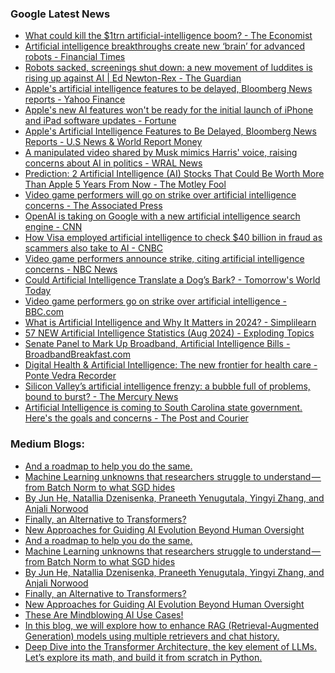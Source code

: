 ### Google Latest News
<!-- GOOGLE-NEWS-CONTENT:START -->

- [What could kill the $1trn artificial-intelligence boom? - The Economist](https://news.google.com/rss/articles/CBMiY2h0dHBzOi8vd3d3LmVjb25vbWlzdC5jb20vYnVzaW5lc3MvMjAyNC8wNy8yOC93aGF0LWNvdWxkLWtpbGwtdGhlLTF0cm4tYXJ0aWZpY2lhbC1pbnRlbGxpZ2VuY2UtYm9vbdIBAA?oc=5)
- [Artificial intelligence breakthroughs create new ‘brain’ for advanced robots - Financial Times](https://news.google.com/rss/articles/CBMiP2h0dHBzOi8vd3d3LmZ0LmNvbS9jb250ZW50L2JlYTlkZjcxLTM3MWMtNDA0NS05Y2I0LTY0YzIyNzg5YmY3YtIBAA?oc=5)
- [Robots sacked, screenings shut down: a new movement of luddites is rising up against AI | Ed Newton-Rex - The Guardian](https://news.google.com/rss/articles/CBMic2h0dHBzOi8vd3d3LnRoZWd1YXJkaWFuLmNvbS9jb21tZW50aXNmcmVlL2FydGljbGUvMjAyNC9qdWwvMjcvaGFybS1haS1hcnRpZmljaWFsLWludGVsbGlnZW5jZS1iYWNrbGFzaC1odW1hbi1sYWJvdXLSAQA?oc=5)
- [Apple's artificial intelligence features to be delayed, Bloomberg News reports - Yahoo Finance](https://news.google.com/rss/articles/CBMiXWh0dHBzOi8vZmluYW5jZS55YWhvby5jb20vbmV3cy9hcHBsZXMtYXJ0aWZpY2lhbC1pbnRlbGxpZ2VuY2UtZmVhdHVyZXMtZGVsYXllZC0xODU3MTUzMzUuaHRtbNIBAA?oc=5)
- [Apple's new AI features won't be ready for the initial launch of iPhone and iPad software updates - Fortune](https://news.google.com/rss/articles/CBMibmh0dHBzOi8vZm9ydHVuZS5jb20vMjAyNC8wNy8yOC9hcHBsZS1pbnRlbGxpZ2VuY2UtbmV3LWFpLWZlYXR1cmVzLWlwaG9uZS1pcGFkLXNvZnR3YXJlLXVwZGF0ZXMtaW9zMTgtaXBhZG9zMTgv0gEA?oc=5)
- [Apple's Artificial Intelligence Features to Be Delayed, Bloomberg News Reports - U.S News & World Report Money](https://news.google.com/rss/articles/CBMiiAFodHRwczovL21vbmV5LnVzbmV3cy5jb20vaW52ZXN0aW5nL25ld3MvYXJ0aWNsZXMvMjAyNC0wNy0yOC9hcHBsZXMtYXJ0aWZpY2lhbC1pbnRlbGxpZ2VuY2UtZmVhdHVyZXMtdG8tYmUtZGVsYXllZC1ibG9vbWJlcmctbmV3cy1yZXBvcnRz0gEA?oc=5)
- [A manipulated video shared by Musk mimics Harris' voice, raising concerns about AI in politics - WRAL News](https://news.google.com/rss/articles/CBMigQFodHRwczovL3d3dy53cmFsLmNvbS9zdG9yeS9hLW1hbmlwdWxhdGVkLXZpZGVvLXNoYXJlZC1ieS1tdXNrLW1pbWljcy1oYXJyaXMtdm9pY2UtcmFpc2luZy1jb25jZXJucy1hYm91dC1haS1pbi1wb2xpdGljcy8yMTU0NjQ4OS_SASJodHRwczovL3d3dy53cmFsLmNvbS9hbXAvMjE1NDY0ODkv?oc=5)
- [Prediction: 2 Artificial Intelligence (AI) Stocks That Could Be Worth More Than Apple 5 Years From Now - The Motley Fool](https://news.google.com/rss/articles/CBMiXWh0dHBzOi8vd3d3LmZvb2wuY29tL2ludmVzdGluZy8yMDI0LzA3LzI4L3ByZWRpY3Rpb24tMi1hcnRpZmljaWFsLWludGVsbGlnZW5jZS1haS1zdG9ja3MtdGhhL9IBAA?oc=5)
- [Video game performers will go on strike over artificial intelligence concerns - The Associated Press](https://news.google.com/rss/articles/CBMiZGh0dHBzOi8vYXBuZXdzLmNvbS9hcnRpY2xlL3NhZ2FmdHJhLXZpZGVvLWdhbWUtcGVyZm9ybWVycy1haS1zdHJpa2UtNGY0YzdkODQ2MDQwYzI0NTUzZGJjMjYwNGU1YjYwMzTSAQA?oc=5)
- [OpenAI is taking on Google with a new artificial intelligence search engine - CNN](https://news.google.com/rss/articles/CBMiXmh0dHBzOi8vd3d3LmNubi5jb20vMjAyNC8wNy8yNS90ZWNoL29wZW5haS1hcnRpZmljaWFsLWludGVsbGlnZW5jZS1haS1zZWFyY2gtZW5naW5lL2luZGV4Lmh0bWzSAVdodHRwczovL2FtcC5jbm4uY29tL2Nubi8yMDI0LzA3LzI1L3RlY2gvb3BlbmFpLWFydGlmaWNpYWwtaW50ZWxsaWdlbmNlLWFpLXNlYXJjaC1lbmdpbmU?oc=5)
- [How Visa employed artificial intelligence to check $40 billion in fraud as scammers also take to AI - CNBC](https://news.google.com/rss/articles/CBMibGh0dHBzOi8vd3d3LmNuYmMuY29tLzIwMjQvMDcvMjYvYWktYW5kLW1hY2hpbmUtbGVhcm5pbmctaGVscGVkLXZpc2EtY29tYmF0LTQwLWJpbGxpb24taW4tZnJhdWQtYWN0aXZpdHkuaHRtbNIBcGh0dHBzOi8vd3d3LmNuYmMuY29tL2FtcC8yMDI0LzA3LzI2L2FpLWFuZC1tYWNoaW5lLWxlYXJuaW5nLWhlbHBlZC12aXNhLWNvbWJhdC00MC1iaWxsaW9uLWluLWZyYXVkLWFjdGl2aXR5Lmh0bWw?oc=5)
- [Video game performers announce strike, citing artificial intelligence concerns - NBC News](https://news.google.com/rss/articles/CBMiZWh0dHBzOi8vd3d3Lm5iY25ld3MuY29tL3RlY2gvdmlkZW8tZ2FtZS1wZXJmb3JtZXJzLXN0cmlrZS1hcnRpZmljaWFsLWludGVsbGlnZW5jZS1jb25jZXJucy1yY25hMTYzNzEx0gEraHR0cHM6Ly93d3cubmJjbmV3cy5jb20vbmV3cy9hbXAvcmNuYTE2MzcxMQ?oc=5)
- [Could Artificial Intelligence Translate a Dog’s Bark? - Tomorrow's World Today](https://news.google.com/rss/articles/CBMiY2h0dHBzOi8vd3d3LnRvbW9ycm93c3dvcmxkdG9kYXkuY29tL2lubm92YXRpb24vY291bGQtYXJ0aWZpY2lhbC1pbnRlbGxpZ2VuY2UtdHJhbnNsYXRlLWEtZG9ncy1iYXJrL9IBAA?oc=5)
- [Video game performers go on strike over artificial intelligence - BBC.com](https://news.google.com/rss/articles/CBMiLmh0dHBzOi8vd3d3LmJiYy5jb20vbmV3cy9hcnRpY2xlcy9jNG5neTUzcXlxOG_SATJodHRwczovL3d3dy5iYmMuY29tL25ld3MvYXJ0aWNsZXMvYzRuZ3k1M3F5cThvLmFtcA?oc=5)
- [What is Artificial Intelligence and Why It Matters in 2024? - Simplilearn](https://news.google.com/rss/articles/CBMiZmh0dHBzOi8vd3d3LnNpbXBsaWxlYXJuLmNvbS90dXRvcmlhbHMvYXJ0aWZpY2lhbC1pbnRlbGxpZ2VuY2UtdHV0b3JpYWwvd2hhdC1pcy1hcnRpZmljaWFsLWludGVsbGlnZW5jZdIBAA?oc=5)
- [57 NEW Artificial Intelligence Statistics (Aug 2024) - Exploding Topics](https://news.google.com/rss/articles/CBMiLmh0dHBzOi8vZXhwbG9kaW5ndG9waWNzLmNvbS9ibG9nL2FpLXN0YXRpc3RpY3PSAQA?oc=5)
- [Senate Panel to Mark Up Broadband, Artificial Intelligence Bills - BroadbandBreakfast.com](https://news.google.com/rss/articles/CBMiX2h0dHBzOi8vYnJvYWRiYW5kYnJlYWtmYXN0LmNvbS9zZW5hdGUtcGFuZWwtdG8tbWFyay11cC1icm9hZGJhbmQtYXJ0aWZpY2lhbC1pbnRlbGxpZ2VuY2UtYmlsbHMv0gEA?oc=5)
- [Digital Health & Artificial Intelligence: The new frontier for health care - Ponte Vedra Recorder](https://news.google.com/rss/articles/CBMid2h0dHA6Ly93d3cucG9udGV2ZWRyYXJlY29yZGVyLmNvbS9zdG9yaWVzL2RpZ2l0YWwtaGVhbHRoLWFydGlmaWNpYWwtaW50ZWxsaWdlbmNlLXRoZS1uZXctZnJvbnRpZXItZm9yLWhlYWx0aC1jYXJlLDk1MzIx0gEA?oc=5)
- [Silicon Valley’s artificial intelligence frenzy: a bubble full of problems, bound to burst? - The Mercury News](https://news.google.com/rss/articles/CBMif2h0dHBzOi8vd3d3Lm1lcmN1cnluZXdzLmNvbS8yMDI0LzA3LzI4L3NpbGljb24tdmFsbGV5cy1hcnRpZmljaWFsLWludGVsbGlnZW5jZS1mcmVuenktYS1idWJibGUtZnVsbC1vZi1wcm9ibGVtcy1ib3VuZC10by1idXJzdC_SAYMBaHR0cHM6Ly93d3cubWVyY3VyeW5ld3MuY29tLzIwMjQvMDcvMjgvc2lsaWNvbi12YWxsZXlzLWFydGlmaWNpYWwtaW50ZWxsaWdlbmNlLWZyZW56eS1hLWJ1YmJsZS1mdWxsLW9mLXByb2JsZW1zLWJvdW5kLXRvLWJ1cnN0L2FtcC8?oc=5)
- [Artificial Intelligence is coming to South Carolina state government. Here's the goals and concerns - The Post and Courier](https://news.google.com/rss/articles/CBMilgFodHRwczovL3d3dy5wb3N0YW5kY291cmllci5jb20vcG9saXRpY3Mvc291dGgtY2Fyb2xpbmEtYXJ0aWZpY2lhbC1pbnRlbGxpZ2VuY2UtdGVjaG5vbG9neS1nb3Zlcm5tZW50L2FydGljbGVfMDI1ODliNjAtNDljZS0xMWVmLWE4YjUtNmJmODUwNDUwOWEwLmh0bWzSAQA?oc=5)<!-- GOOGLE-NEWS-CONTENT:END -->

### Medium Blogs:
<!-- MEDIUM-CONTENT:START -->

- [And a roadmap to help you do the same.](https://medium.com/towards-data-science/how-i-landed-3-data-science-job-offers-in-one-month-8d4413c53c07?source=topic_portal_recommended_stories---------0-84----------machine_learning----------b18d4a63_b6f7_4ad0_b011_85ed48f3db70-------)
- [Machine Learning unknowns that researchers struggle to understand — from Batch Norm to what SGD hides](https://medium.com/towards-data-science/what-we-still-dont-understand-about-machine-learning-699e0002a057?source=topic_portal_recommended_stories---------1-107----------machine_learning----------b18d4a63_b6f7_4ad0_b011_85ed48f3db70-------)
- [By Jun He, Natallia Dzenisenka, Praneeth Yenugutala, Yingyi Zhang, and Anjali Norwood](https://medium.com/netflix-techblog/maestro-netflixs-workflow-orchestrator-ee13a06f9c78?source=topic_portal_recommended_stories---------2-85----------machine_learning----------b18d4a63_b6f7_4ad0_b011_85ed48f3db70-------)
- [Finally, an Alternative to Transformers?](https://medium.com/@ignacio.de.gregorio.noblejas/codestral-mamba-a-new-way-of-building-ai-91aabc3c2ae6?source=topic_portal_recommended_stories---------3-84----------machine_learning----------b18d4a63_b6f7_4ad0_b011_85ed48f3db70-------)
- [New Approaches for Guiding AI Evolution Beyond Human Oversight](https://medium.com/gitconnected/beyond-human-feedback-how-to-teach-a-genial-ai-student-62140cbb58fc?source=topic_portal_recommended_stories---------4-107----------machine_learning----------b18d4a63_b6f7_4ad0_b011_85ed48f3db70-------)
- [And a roadmap to help you do the same.](https://medium.com/towards-data-science/how-i-landed-3-data-science-job-offers-in-one-month-8d4413c53c07?source=topic_portal_recommended_stories---------0-84----------machine_learning----------b18d4a63_b6f7_4ad0_b011_85ed48f3db70-------)
- [Machine Learning unknowns that researchers struggle to understand — from Batch Norm to what SGD hides](https://medium.com/towards-data-science/what-we-still-dont-understand-about-machine-learning-699e0002a057?source=topic_portal_recommended_stories---------1-107----------machine_learning----------b18d4a63_b6f7_4ad0_b011_85ed48f3db70-------)
- [By Jun He, Natallia Dzenisenka, Praneeth Yenugutala, Yingyi Zhang, and Anjali Norwood](https://medium.com/netflix-techblog/maestro-netflixs-workflow-orchestrator-ee13a06f9c78?source=topic_portal_recommended_stories---------2-85----------machine_learning----------b18d4a63_b6f7_4ad0_b011_85ed48f3db70-------)
- [Finally, an Alternative to Transformers?](https://medium.com/@ignacio.de.gregorio.noblejas/codestral-mamba-a-new-way-of-building-ai-91aabc3c2ae6?source=topic_portal_recommended_stories---------3-84----------machine_learning----------b18d4a63_b6f7_4ad0_b011_85ed48f3db70-------)
- [New Approaches for Guiding AI Evolution Beyond Human Oversight](https://medium.com/gitconnected/beyond-human-feedback-how-to-teach-a-genial-ai-student-62140cbb58fc?source=topic_portal_recommended_stories---------4-107----------machine_learning----------b18d4a63_b6f7_4ad0_b011_85ed48f3db70-------)
- [These Are Mindblowing AI Use Cases!](https://medium.com/the-generator/top-20-gpt-4o-use-cases-that-actually-improve-your-everyday-life-c136f2c802d2?source=topic_portal_recommended_stories---------5-85----------machine_learning----------b18d4a63_b6f7_4ad0_b011_85ed48f3db70-------)
- [In this blog, we will explore how to enhance RAG (Retrieval-Augmented Generation) models using multiple retrievers and chat history.](https://medium.com/@prabhattodi/enhancing-rag-with-multiple-retrievers-chromadb-and-wizardcoder-04f3e35a2764?source=topic_portal_recommended_stories---------6-84----------machine_learning----------b18d4a63_b6f7_4ad0_b011_85ed48f3db70-------)
- [Deep Dive into the Transformer Architecture, the key element of LLMs. Let’s explore its math, and build it from scratch in Python.](https://medium.com/@cristianleo120/the-math-behind-transformers-6d7710682a1f?source=topic_portal_recommended_stories---------7-107----------machine_learning----------b18d4a63_b6f7_4ad0_b011_85ed48f3db70-------)<!-- MEDIUM-CONTENT:END -->
